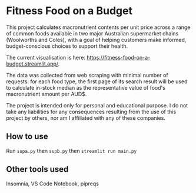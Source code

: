 # Fitness Food on a Budget

This project calculates macronutrient contents per unit price across a range of common foods available in two major Australian supermarket chains (Woolworths and Coles), with a goal of helping customers make informed, budget-conscious choices to support their health.

The current visualisation is here: https://fitness-food-on-a-budget.streamlit.app/.

The data was collected from web scraping with minimal number of requests: for each food type, the first page of its search result will be used to calculate in-stock median as the representative value of food's macronutrient amount per AUD$.

The project is intended only for personal and educational purpose. I do not take any liabilities for any consequences resulting from the use of this project by others, nor am I affiliated with any of these companies.

## How to use

Run `supa.py` then `supb.py` then `streamlit run main.py`

## Other tools used

Insomnia, VS Code Notebook, pipreqs